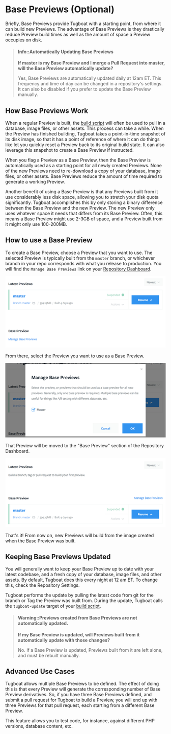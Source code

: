 # Base Previews (Optional)

Briefly, Base Previews provide Tugboat with a starting point, from where it can build new Previews. The advantage of Base Previews is they drastically reduce Preview build times as well as the amount of space a Preview occupies on disk.

> #### Info::Automatically Updating Base Previews
> **If master is my Base Preview and I merge a Pull Request into master, will the Base Preview automatically update?**
>
> Yes, Base Previews are automatically updated daily at 12am ET. This frequency and time of day can be changed in a repository's settings. It can also be disabled if you prefer to update the Base Preview manually.


## How Base Previews Work

When a regular Preview is built, the [build script](/build-script/index.md) will often be used to pull in a database, image files, or other assets. This process can take a while. When the Preview has finished building, Tugboat takes a point-in-time snapshot of its disk image, so that it has a point of reference of where it can do things like let you quickly reset a Preview back to its original build state. It can also leverage this snapshot to create a Base Preview if instructed. 

When you flag a Preview as a Base Preview, then the Base Preview is automatically used as a starting point for all newly created Previews. None of the new Previews need to re-download a copy of your database, image files, or other assets. Base Previews reduce the amount of time required to generate a working Preview.

Another benefit of using a Base Preview is that any Previews built from it use considerably less disk space, allowing you to stretch your disk quota
significantly. Tugboat accomplishes this by only storing a binary difference
between the Base Preview and the new Preview. The new Preview only uses whatever space it needs that differs from its Base Preview. Often, this means a Base Preview might use 2-3GB of space, and a Preview built from it might only use 100-200MB.

## How to use a Base Preview

To create a Base Preview, choose a Preview that you want to use. The selected Preview is typically built from the `master` branch, or whichever branch in your repo corresponds with what you release to production. You will find the `Manage Base Previews` link on your [Repository Dashboard](/tugboat-dashboard/repositories/index.md).

![Base Preview Selection](_images/base-preview-before.png)

From there, select the Preview you want to use as a Base Preview.

![Base Preview Selection](_images/base-preview-select.png)

That Preview will be moved to the "Base Preview" section of the
Repository Dashboard.

![Base Preview Selection](_images/base-preview-after.png)

That's it! From now on, new Previews will build from the image created when the Base Preview was built.

## Keeping Base Previews Updated

You will generally want to keep your Base Preview up to date with your latest codebase, and a fresh copy of your database, image files, and other assets. By default, Tugboat does this every night at 12 am ET. To change this, check the Repository Settings.

Tugboat performs the update by pulling the latest code from git for the branch or Tag the Preview was built from.  During the update, Tugboat calls the `tugboat-update` target of your [build script](/build-script/index.md).

> #### Warning::Previews created from Base Previews are not automatically updated. 
> **If my Base Preview is updated, will Previews built from it automatically update with those changes?**
> 
> No. If a Base Preview is updated, Previews built from it are left alone, and must be rebuilt manually.

## Advanced Use Cases

Tugboat allows multiple Base Previews to be defined. The effect of doing this is that every Preview will generate the corresponding number of Base Preview derivatives. So, if you have three Base Previews defined, and submit a pull request for Tugboat to build a Preview, you will end up with three Previews for that pull request, each starting from a different Base Preview.

This feature allows you to test code, for instance, against different PHP versions, database content, etc.
